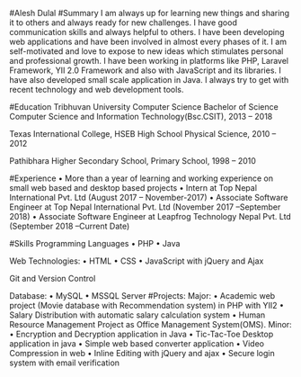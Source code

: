 #Alesh Dulal
#Summary
I am always up for learning new things and sharing it to others and always ready for new challenges. I have good communication skills and always helpful to others. I have been developing web applications and have been involved in almost every phases of it. I am self-motivated and love to expose to new ideas which stimulates personal and professional growth. I have been working in platforms like PHP, Laravel Framework, YII 2.0 Framework and also with JavaScript and its libraries. I have also developed small scale application in Java. I always try to get with recent technology and web development tools.

#Education
Tribhuvan University
Computer Science
Bachelor of Science Computer Science and Information Technology(Bsc.CSIT), 2013 – 2018

Texas International College, HSEB
High School
Physical Science, 2010 – 2012

Pathibhara Higher Secondary School,
Primary School, 1998 – 2010

#Experience
    • More than a year of learning and working experience on small web based  and desktop based projects
    • Intern at  Top Nepal International Pvt. Ltd (August 2017 – November-2017)
    • Associate Software Engineer at Top Nepal International Pvt. Ltd  (November 2017 –September 2018)
    • Associate Software Engineer at Leapfrog Technology Nepal Pvt. Ltd  (September 2018 –Current Date)

#Skills
Programming Languages
    • PHP
    • Java

Web Technologies:
    • HTML
    • CSS
    • JavaScript with jQuery and Ajax

Git and Version Control

Database:
    • MySQL
    • MSSQL Server
#Projects:
 Major:
    • Academic web project (Movie database with Recommendation system) in PHP with YII2
    • Salary Distribution with automatic salary calculation system
    • Human Resource Management Project as Office Management System(OMS).
Minor:
    • Encryption and Decryption application in Java
    • Tic-Tac-Toe Desktop application in java
    • Simple web based converter application
    • Video Compression in web
    • Inline Editing with jQuery and ajax
    • Secure login system with email verification 


